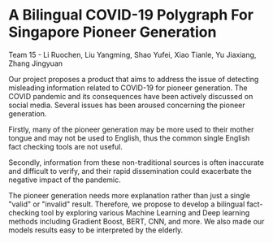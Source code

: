 # A Bilingual COVID-19 Polygraph For Singapore Pioneer Generation
Team 15 - Li Ruochen, Liu Yangming, Shao Yufei, Xiao Tianle, Yu Jiaxiang, Zhang Jingyuan

Our project proposes a product that aims to address the issue of detecting misleading information related to COVID-19 for pioneer generation. The COVID pandemic and its consequences have been actively discussed on social media. Several issues has been aroused concerning the pioneer generation. 

Firstly, many of the pioneer generation may be more used to their mother tongue and may not be used to English, thus the common single English fact checking tools are not useful. 

Secondly, information from these non-traditional sources is often inaccurate and difficult to verify, and their rapid dissemination could exacerbate the negative impact of the pandemic. 

The pioneer generation needs more explanation rather than just a single "valid" or "invalid" result. Therefore, we propose to develop a bilingual fact-checking tool by exploring various Machine Learning and Deep learning methods including Gradient Boost, BERT, CNN, and more. We also made our models results easy to be interpreted by the elderly. 
